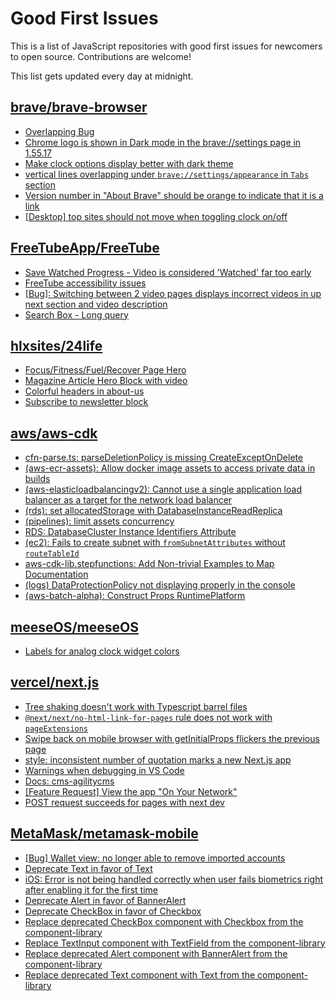 # Good First Issues

This is a list of JavaScript repositories with good first issues for newcomers to open source. Contributions are welcome!

This list gets updated every day at midnight.

## [brave/brave-browser](https://github.com/brave/brave-browser)

- [Overlapping Bug](https://github.com/brave/brave-browser/issues/32399)
- [Chrome logo is shown in Dark mode in the brave://settings page in 1.55.17 ](https://github.com/brave/brave-browser/issues/31355)
- [Make clock options display better with dark theme](https://github.com/brave/brave-browser/issues/12061)
- [vertical lines overlapping under `brave://settings/appearance` in `Tabs` section](https://github.com/brave/brave-browser/issues/30100)
- [Version number in "About Brave" should be orange to indicate that it is a link](https://github.com/brave/brave-browser/issues/26040)
- [[Desktop] top sites should not move when toggling clock on/off](https://github.com/brave/brave-browser/issues/11484)

## [FreeTubeApp/FreeTube](https://github.com/FreeTubeApp/FreeTube)

- [Save Watched Progress - Video is considered 'Watched' far too early](https://github.com/FreeTubeApp/FreeTube/issues/964)
- [FreeTube accessibility issues](https://github.com/FreeTubeApp/FreeTube/issues/693)
- [[Bug]: Switching between 2 video pages displays incorrect videos in up next section and video description](https://github.com/FreeTubeApp/FreeTube/issues/2261)
- [Search Box - Long query](https://github.com/FreeTubeApp/FreeTube/issues/940)

## [hlxsites/24life](https://github.com/hlxsites/24life)

- [Focus/Fitness/Fuel/Recover Page Hero](https://github.com/hlxsites/24life/issues/35)
- [Magazine Article Hero Block with video](https://github.com/hlxsites/24life/issues/31)
- [Colorful headers in about-us](https://github.com/hlxsites/24life/issues/15)
- [Subscribe to newsletter block](https://github.com/hlxsites/24life/issues/17)

## [aws/aws-cdk](https://github.com/aws/aws-cdk)

- [cfn-parse.ts: parseDeletionPolicy is missing CreateExceptOnDelete](https://github.com/aws/aws-cdk/issues/26863)
- [(aws-ecr-assets): Allow docker image assets to access private data in builds](https://github.com/aws/aws-cdk/issues/12062)
- [(aws-elasticloadbalancingv2): Cannot use a single application load balancer as a target for the network load balancer](https://github.com/aws/aws-cdk/issues/17208)
- [(rds): set allocatedStorage with DatabaseInstanceReadReplica](https://github.com/aws/aws-cdk/issues/17083)
- [(pipelines): limit assets concurrency](https://github.com/aws/aws-cdk/issues/17744)
- [RDS: DatabaseCluster Instance Identifiers Attribute](https://github.com/aws/aws-cdk/issues/25947)
- [(ec2): Fails to create subnet with `fromSubnetAttributes` without `routeTableId`](https://github.com/aws/aws-cdk/issues/19786)
- [aws-cdk-lib.stepfunctions: Add Non-trivial Examples to Map Documentation](https://github.com/aws/aws-cdk/issues/26707)
- [(logs) DataProtectionPolicy not displaying properly in the console](https://github.com/aws/aws-cdk/issues/26728)
- [(aws-batch-alpha): Construct Props RuntimePlatform](https://github.com/aws/aws-cdk/issues/26484)

## [meeseOS/meeseOS](https://github.com/meeseOS/meeseOS)

- [Labels for analog clock widget colors](https://github.com/meeseOS/meeseOS/issues/151)

## [vercel/next.js](https://github.com/vercel/next.js)

- [Tree shaking doesn't work with Typescript barrel files](https://github.com/vercel/next.js/issues/12557)
- [`@next/next/no-html-link-for-pages` rule does not work with `pageExtensions`](https://github.com/vercel/next.js/issues/53473)
- [Swipe back on mobile browser with getInitialProps flickers the previous page](https://github.com/vercel/next.js/issues/10465)
- [style: inconsistent number of quotation marks a new Next.js app](https://github.com/vercel/next.js/issues/54402)
- [Warnings when debugging in VS Code](https://github.com/vercel/next.js/issues/24349)
- [Docs: cms-agilitycms](https://github.com/vercel/next.js/issues/52867)
- [[Feature Request] View the app "On Your Network"](https://github.com/vercel/next.js/issues/11367)
- [POST request succeeds for pages with next dev](https://github.com/vercel/next.js/issues/38863)

## [MetaMask/metamask-mobile](https://github.com/MetaMask/metamask-mobile)

- [[Bug] Wallet view: no longer able to remove imported accounts ](https://github.com/MetaMask/metamask-mobile/issues/6985)
- [Deprecate Text in favor of Text](https://github.com/MetaMask/metamask-mobile/issues/6888)
- [iOS: Error is not being handled correctly when user fails biometrics right after enabling it for the first time](https://github.com/MetaMask/metamask-mobile/issues/6028)
- [Deprecate Alert in favor of BannerAlert](https://github.com/MetaMask/metamask-mobile/issues/6890)
- [Deprecate CheckBox in favor of Checkbox](https://github.com/MetaMask/metamask-mobile/issues/6885)
- [Replace deprecated CheckBox component with Checkbox from the component-library](https://github.com/MetaMask/metamask-mobile/issues/6882)
- [Replace TextInput component with TextField from the component-library](https://github.com/MetaMask/metamask-mobile/issues/6891)
- [Replace deprecated Alert component with BannerAlert from the component-library](https://github.com/MetaMask/metamask-mobile/issues/6889)
- [Replace deprecated Text component with Text from the component-library](https://github.com/MetaMask/metamask-mobile/issues/6887)

